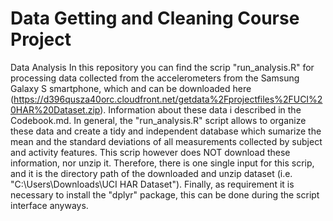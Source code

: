 # Data Getting and Cleaning Course Project
Data Analysis
In this repository you can find the scrip "run_analysis.R" for processing data collected from the accelerometers from the Samsung Galaxy S smartphone, which and can be downloaded here (https://d396qusza40orc.cloudfront.net/getdata%2Fprojectfiles%2FUCI%20HAR%20Dataset.zip). Information about these data i described in the Codebook.md.
In general, the "run_analysis.R" script allows to organize these data and create a tidy and independent database which sumarize the mean and the standard deviations of all measurements collected by subject and activity features. This scrip however does NOT download these information, nor unzip it. Therefore, there is one single input for this scrip, and it is the directory path of the downloaded and unzip dataset (i.e. "C:\Users\Downloads\UCI HAR Dataset"). Finally, as requirement it is necessary to install the "dplyr" package, this can be done during the script interface anyways.
